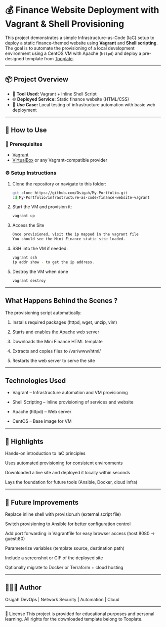 # 💰 Finance Website Deployment with Vagrant & Shell Provisioning

This project demonstrates a simple Infrastructure-as-Code (IaC) setup to deploy a static finance-themed website using **Vagrant** and **Shell scripting**. The goal is to automate the provisioning of a local development environment using a CentOS VM with Apache (`httpd`) and deploy a pre-designed template from [Tooplate](https://www.tooplate.com).

---

## 📦 Project Overview

- 🔧 **Tool Used:** Vagrant + Inline Shell Script
- 🌐 **Deployed Service:** Static finance website (HTML/CSS)
- 🧪 **Use Case:** Local testing of infrastructure automation with basic web deployment

---

## 🚀 How to Use

### 🔗 Prerequisites

- [Vagrant](https://www.vagrantup.com/downloads)
- [VirtualBox](https://www.virtualbox.org/) or any Vagrant-compatible provider

### ⚙️ Setup Instructions

1. Clone the repository or navigate to this folder:

   ```bash
   git clone https://github.com/Osigah/My-Portfolio.git
   cd My-Portfolio/infrastructure-as-code/finance-website-vagrant

2. Start the VM and provision it:
    ```bash
    vagrant up

3. Access the Site
    ```bash
    Once provisioned, visit the ip mapped in the vagrant file
    You should see the Mini Finance static site loaded.

4. SSH into the VM if needed:
    ```bash
    vagrant ssh
    ip addr show - to get the ip address.

5. Destroy the VM when done
    ```bash
    vagrant destroy

---

## What Happens Behind the Scenes ?

The provisioning script automatically:

1. Installs required packages (httpd, wget, unzip, vim)

2. Starts and enables the Apache web server

3. Downloads the Mini Finance HTML template

4. Extracts and copies files to /var/www/html/

5. Restarts the web server to serve the site

---

## Technologies Used
- Vagrant – Infrastructure automation and VM provisioning

- Shell Scripting – Inline provisioning of services and website

- Apache (httpd) – Web server

- CentOS – Base image for VM

---

## 🌟 Highlights
Hands-on introduction to IaC principles

Uses automated provisioning for consistent environments

Downloaded a live site and deployed it locally within seconds

Lays the foundation for future tools (Ansible, Docker, cloud infra)

---

## 🔄 Future Improvements
Replace inline shell with provision.sh (external script file)

Switch provisioning to Ansible for better configuration control

Add port forwarding in Vagrantfile for easy browser access (host:8080 → guest:80)

Parameterize variables (template source, destination path)

Include a screenshot or GIF of the deployed site

Optionally migrate to Docker or Terraform + cloud hosting

---

## 👨🏽‍💻 Author
Osigah
DevOps | Network Security | Automation | Cloud

---

📜 License
This project is provided for educational purposes and personal learning. All rights for the downloaded template belong to Tooplate.